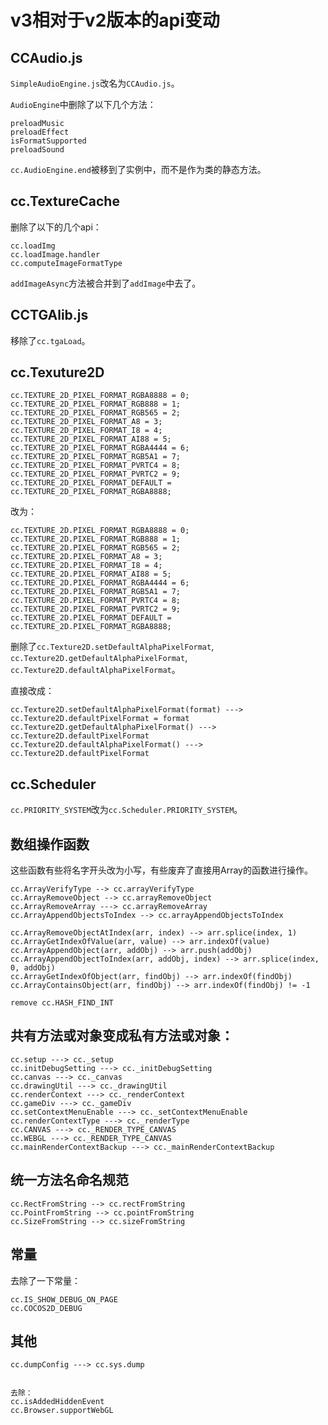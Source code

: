 # v3相对于v2版本的api变动

## CCAudio.js

`SimpleAudioEngine.js`改名为`CCAudio.js`。

`AudioEngine`中删除了以下几个方法：

```
preloadMusic
preloadEffect
isFormatSupported
preloadSound
```

`cc.AudioEngine.end`被移到了实例中，而不是作为类的静态方法。

## cc.TextureCache

删除了以下的几个api：

```
cc.loadImg
cc.loadImage.handler
cc.computeImageFormatType
```

`addImageAsync`方法被合并到了`addImage`中去了。

## CCTGAlib.js

移除了`cc.tgaLoad`。

## cc.Texuture2D

```
cc.TEXTURE_2D_PIXEL_FORMAT_RGBA8888 = 0;
cc.TEXTURE_2D_PIXEL_FORMAT_RGB888 = 1;
cc.TEXTURE_2D_PIXEL_FORMAT_RGB565 = 2;
cc.TEXTURE_2D_PIXEL_FORMAT_A8 = 3;
cc.TEXTURE_2D_PIXEL_FORMAT_I8 = 4;
cc.TEXTURE_2D_PIXEL_FORMAT_AI88 = 5;
cc.TEXTURE_2D_PIXEL_FORMAT_RGBA4444 = 6;
cc.TEXTURE_2D_PIXEL_FORMAT_RGB5A1 = 7;
cc.TEXTURE_2D_PIXEL_FORMAT_PVRTC4 = 8;
cc.TEXTURE_2D_PIXEL_FORMAT_PVRTC2 = 9;
cc.TEXTURE_2D_PIXEL_FORMAT_DEFAULT = cc.TEXTURE_2D_PIXEL_FORMAT_RGBA8888;
```

改为：

```
cc.TEXTURE_2D.PIXEL_FORMAT_RGBA8888 = 0;
cc.TEXTURE_2D.PIXEL_FORMAT_RGB888 = 1;
cc.TEXTURE_2D.PIXEL_FORMAT_RGB565 = 2;
cc.TEXTURE_2D.PIXEL_FORMAT_A8 = 3;
cc.TEXTURE_2D.PIXEL_FORMAT_I8 = 4;
cc.TEXTURE_2D.PIXEL_FORMAT_AI88 = 5;
cc.TEXTURE_2D.PIXEL_FORMAT_RGBA4444 = 6;
cc.TEXTURE_2D.PIXEL_FORMAT_RGB5A1 = 7;
cc.TEXTURE_2D.PIXEL_FORMAT_PVRTC4 = 8;
cc.TEXTURE_2D.PIXEL_FORMAT_PVRTC2 = 9;
cc.TEXTURE_2D.PIXEL_FORMAT_DEFAULT = cc.TEXTURE_2D.PIXEL_FORMAT_RGBA8888;
```

删除了`cc.Texture2D.setDefaultAlphaPixelFormat`, `cc.Texture2D.getDefaultAlphaPixelFormat`, `cc.Texture2D.defaultAlphaPixelFormat`。

直接改成：

```
cc.Texture2D.setDefaultAlphaPixelFormat(format) ---> cc.Texture2D.defaultPixelFormat = format
cc.Texture2D.getDefaultAlphaPixelFormat() ---> cc.Texture2D.defaultPixelFormat
cc.Texture2D.defaultAlphaPixelFormat() ---> cc.Texture2D.defaultPixelFormat
```

## cc.Scheduler

`cc.PRIORITY_SYSTEM`改为`cc.Scheduler.PRIORITY_SYSTEM`。


## 数组操作函数

这些函数有些将名字开头改为小写，有些废弃了直接用Array的函数进行操作。

```
cc.ArrayVerifyType --> cc.arrayVerifyType
cc.ArrayRemoveObject --> cc.arrayRemoveObject
cc.ArrayRemoveArray ---> cc.arrayRemoveArray
cc.ArrayAppendObjectsToIndex --> cc.arrayAppendObjectsToIndex

cc.ArrayRemoveObjectAtIndex(arr, index) --> arr.splice(index, 1)
cc.ArrayGetIndexOfValue(arr, value) --> arr.indexOf(value)
cc.ArrayAppendObject(arr, addObj) --> arr.push(addObj)
cc.ArrayAppendObjectToIndex(arr, addObj, index) --> arr.splice(index, 0, addObj)
cc.ArrayGetIndexOfObject(arr, findObj) --> arr.indexOf(findObj)
cc.ArrayContainsObject(arr, findObj) --> arr.indexOf(findObj) != -1

remove cc.HASH_FIND_INT
```

## 共有方法或对象变成私有方法或对象：

```
cc.setup ---> cc._setup
cc.initDebugSetting ---> cc._initDebugSetting
cc.canvas ---> cc._canvas
cc.drawingUtil ---> cc._drawingUtil
cc.renderContext ---> cc._renderContext
cc.gameDiv ---> cc._gameDiv
cc.setContextMenuEnable ---> cc._setContextMenuEnable
cc.renderContextType ---> cc._renderType
cc.CANVAS ---> cc._RENDER_TYPE_CANVAS
cc.WEBGL ---> cc._RENDER_TYPE_CANVAS
cc.mainRenderContextBackup ---> cc._mainRenderContextBackup
```

## 统一方法名命名规范

```
cc.RectFromString --> cc.rectFromString
cc.PointFromString --> cc.pointFromString
cc.SizeFromString --> cc.sizeFromString
```

## 常量

去除了一下常量：

```
cc.IS_SHOW_DEBUG_ON_PAGE
cc.COCOS2D_DEBUG
```


## 其他

```
cc.dumpConfig ---> cc.sys.dump


去除：
cc.isAddedHiddenEvent
cc.Browser.supportWebGL
```

